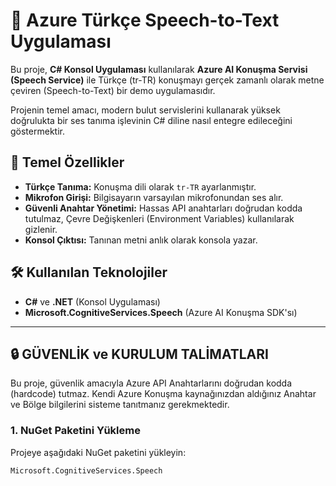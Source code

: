 # 🎤 Azure Türkçe Speech-to-Text Uygulaması

Bu proje, **C# Konsol Uygulaması** kullanılarak **Azure AI Konuşma Servisi (Speech Service)** ile Türkçe (tr-TR) konuşmayı gerçek zamanlı olarak metne çeviren (Speech-to-Text) bir demo uygulamasıdır.

Projenin temel amacı, modern bulut servislerini kullanarak yüksek doğrulukta bir ses tanıma işlevinin C# diline nasıl entegre edileceğini göstermektir.

## 🌟 Temel Özellikler

* **Türkçe Tanıma:** Konuşma dili olarak `tr-TR` ayarlanmıştır.
* **Mikrofon Girişi:** Bilgisayarın varsayılan mikrofonundan ses alır.
* **Güvenli Anahtar Yönetimi:** Hassas API anahtarları doğrudan kodda tutulmaz, Çevre Değişkenleri (Environment Variables) kullanılarak gizlenir.
* **Konsol Çıktısı:** Tanınan metni anlık olarak konsola yazar.

## 🛠️ Kullanılan Teknolojiler

* **C#** ve **.NET** (Konsol Uygulaması)
* **Microsoft.CognitiveServices.Speech** (Azure AI Konuşma SDK'sı)

---

## 🔒 GÜVENLİK ve KURULUM TALİMATLARI

Bu proje, güvenlik amacıyla Azure API Anahtarlarını doğrudan kodda (hardcode) tutmaz. Kendi Azure Konuşma kaynağınızdan aldığınız Anahtar ve Bölge bilgilerini sisteme tanıtmanız gerekmektedir.

### 1. NuGet Paketini Yükleme

Projeye aşağıdaki NuGet paketini yükleyin:

```bash
Microsoft.CognitiveServices.Speech
